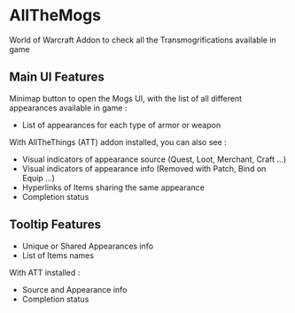 # AllTheMogs
World of Warcraft Addon to check all the Transmogrifications available in game

## Main UI Features

Minimap button to open the Mogs UI, with the list of all different appearances available in game :
- List of appearances for each type of armor or weapon

With AllTheThings (ATT) addon installed, you can also see :
- Visual indicators of appearance source (Quest, Loot, Merchant, Craft ...)
- Visual indicators of appearance info (Removed with Patch, Bind on Equip ...)
- Hyperlinks of Items sharing the same appearance
- Completion status

## Tooltip Features
- Unique or Shared Appearances info
- List of Items names

With ATT installed :
- Source and Appearance info
- Completion status
